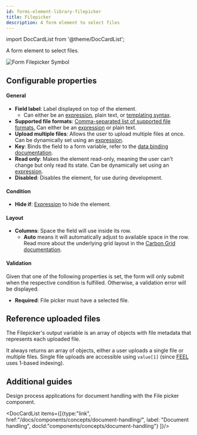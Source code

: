 ```yaml
---
id: forms-element-library-filepicker
title: Filepicker
description: A form element to select files
---
```


import DocCardList from '@theme/DocCardList';

A form element to select files.

<img src="/img/form-icons/form-filepicker.svg" alt="Form Filepicker Symbol" />

## Configurable properties

#### General

- **Field label**: Label displayed on top of the element.
  - Can either be an [expression](../../feel/language-guide/feel-expressions-introduction.md), plain text, or [templating syntax](../configuration/forms-config-templating-syntax.md).
- **Supported file formats**: [Comma-separated list of supported file formats.](https://developer.mozilla.org/en-US/docs/Web/HTML/Element/input/file#unique_file_type_specifiers) Can either be an [expression](../../feel/language-guide/feel-expressions-introduction.md) or plain text.
- **Upload multiple files**: Allows the user to upload multiple files at once. Can be dynamically set using an [expression](../../feel/language-guide/feel-expressions-introduction.md).
- **Key**: Binds the field to a form variable, refer to the [data binding documentation](../configuration/forms-config-data-binding.md).
- **Read only**: Makes the element read-only, meaning the user can't change but only read its state. Can be dynamically set using an [expression](../../feel/language-guide/feel-expressions-introduction.md).
- **Disabled**: Disables the element, for use during development.

#### Condition

- **Hide if**: [Expression](../../feel/language-guide/feel-expressions-introduction.md) to hide the element.

#### Layout

- **Columns**: Space the field will use inside its row.
  - **Auto** means it will automatically adjust to available space in the row. Read more about the underlying grid layout in the [Carbon Grid documentation](https://carbondesignsystem.com/elements/2x-grid/overview/).

#### Validation

Given that one of the following properties is set, the form will only submit when the respective condition is fulfilled. Otherwise, a validation error will be displayed.

- **Required**: File picker must have a selected file.

## Reference uploaded files

The Filepicker's output variable is an array of objects with file metadata that represents each uploaded file.

It always returns an array of objects, either a user uploads a single file or multiple files.
Single file uploads are accessible using `value[1]` (since [FEEL](../../feel/what-is-feel.md) uses 1-based indexing).

## Additional guides

Design process applications for document handling with the File picker component.

<DocCardList items={[{type:"link", href:"/docs/components/concepts/document-handling/", label: "Document handling", docId:"components/concepts/document-handling"}
]}/>

